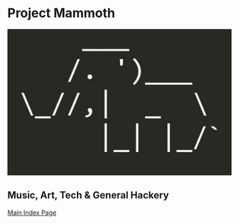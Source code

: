 # Project Mammoth
![Mammoth](docs/images/pm-logo-no-text.jpg)
## Music, Art, Tech & General Hackery

[Main Index Page](https://github.com/project-mammoth/project-mammoth.github.io/blob/main/docs/index.md)
